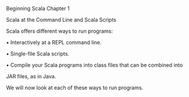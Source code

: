 Beginning Scala Chapter 1



Scala at the Command Line and Scala Scripts

Scala offers different ways to run programs:

•	 Interactively at a REPL command line.

•	 Single-file Scala scripts.

•	 Compile your Scala programs into class files that can be combined into

JAR files, as in Java.

We will now look at each of these ways to run programs.

